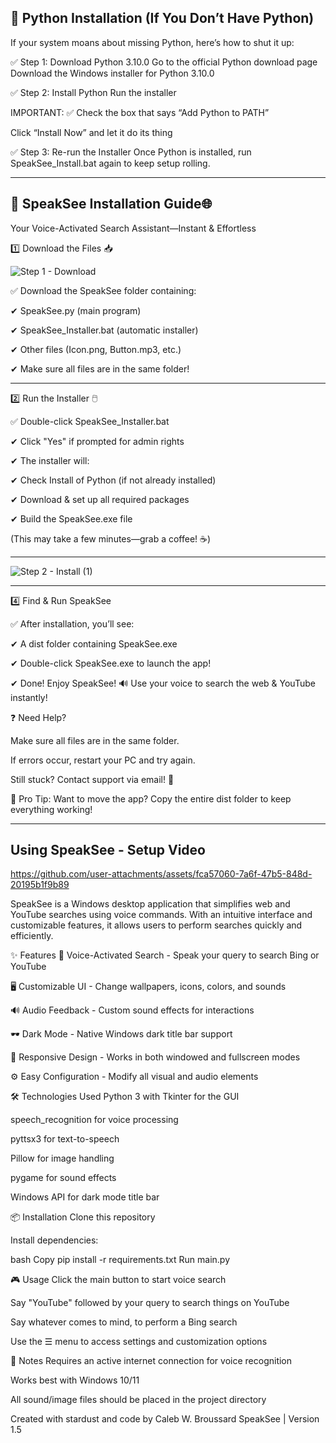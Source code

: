 🐍 Python Installation (If You Don’t Have Python)
-------------------------------------------------------------------------------------------------------------------------------------------------------------------------------------------------------------------------------------------------------------
If your system moans about missing Python, here’s how to shut it up:

✅ Step 1: Download Python 3.10.0
Go to the official Python download page
Download the Windows installer for Python 3.10.0

✅ Step 2: Install Python
Run the installer

IMPORTANT: ✅ Check the box that says “Add Python to PATH”

Click “Install Now” and let it do its thing

✅ Step 3: Re-run the Installer
Once Python is installed, run SpeakSee_Install.bat again to keep setup rolling.

_____________________________________________________________________________________________________________________________________________________________________________________________________________________________________________________________
🚀 SpeakSee Installation Guide🌐
-------------------------------------------------------------------------------------------------------------------------------------------------------------------------------------------------------------------------------------------------------------
Your Voice-Activated Search Assistant—Instant & Effortless

1️⃣ Download the Files 📥

![Step 1 - Download](https://github.com/user-attachments/assets/2225a954-1a1b-4c72-8c82-b0f3f5d78995)

✅ Download the SpeakSee folder containing:

✔ SpeakSee.py (main program)

✔ SpeakSee_Installer.bat (automatic installer)

✔ Other files (Icon.png, Button.mp3, etc.)

✔ Make sure all files are in the same folder!
_____________________________________________________________________________________________________________________________________________________________________________________________________________________________________________________________

2️⃣ Run the Installer 🖱️

✅ Double-click SpeakSee_Installer.bat 

✔ Click "Yes" if prompted for admin rights

✔ The installer will:

✔ Check Install of Python (if not already installed)

✔ Download & set up all required packages

✔ Build the SpeakSee.exe file

(This may take a few minutes—grab a coffee! ☕)
_____________________________________________________________________________________________________________________________________________________________________________________________________________________________________________________________

![Step 2 - Install (1)](https://github.com/user-attachments/assets/af3b2b32-3b1e-4eec-9a86-68424234889e)

_____________________________________________________________________________________________________________________________________________________________________________________________________________________________________________________________

4️⃣ Find & Run SpeakSee 

✅ After installation, you’ll see:

✔ A dist folder containing SpeakSee.exe

✔  Double-click SpeakSee.exe to launch the app!

✔  Done! Enjoy SpeakSee! 🔊 Use your voice to search the web & YouTube instantly!

❓ Need Help?

Make sure all files are in the same folder.

If errors occur, restart your PC and try again.

Still stuck? Contact support via email! 📧

🌟 Pro Tip: Want to move the app? Copy the entire dist folder to keep everything working!

_____________________________________________________________________________________________________________________________________________________________________________________________________________________________________________________________

Using SpeakSee - Setup Video
-------------------------------------------------------------------------------------------------------------------------------------------------------------------------------------------------------------------------------------------------------------

https://github.com/user-attachments/assets/fca57060-7a6f-47b5-848d-20195b1f9b89

SpeakSee is a Windows desktop application that simplifies web and YouTube searches using voice commands. With an intuitive interface and customizable features, it allows users to perform searches quickly and efficiently.

✨ Features
🎤 Voice-Activated Search - Speak your query to search Bing or YouTube

🖥️ Customizable UI - Change wallpapers, icons, colors, and sounds

🔊 Audio Feedback - Custom sound effects for interactions

🕶️ Dark Mode - Native Windows dark title bar support

📱 Responsive Design - Works in both windowed and fullscreen modes

⚙️ Easy Configuration - Modify all visual and audio elements

🛠️ Technologies Used
Python 3 with Tkinter for the GUI

speech_recognition for voice processing

pyttsx3 for text-to-speech

Pillow for image handling

pygame for sound effects

Windows API for dark mode title bar

📦 Installation
Clone this repository

Install dependencies:

bash
Copy
pip install -r requirements.txt
Run main.py

🎮 Usage
Click the main button to start voice search

Say "YouTube" followed by your query to search things on YouTube

Say whatever comes to mind, to perform a Bing search

Use the ☰ menu to access settings and customization options

📝 Notes
Requires an active internet connection for voice recognition

Works best with Windows 10/11

All sound/image files should be placed in the project directory

Created with stardust and code by Caleb W. Broussard SpeakSee | Version 1.5
